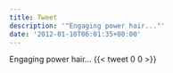 ```yaml
---
title: Tweet
description: '"Engaging power hair..."'
date: '2012-01-10T06:01:35+00:00'
---
```

Engaging power hair...
      {{< tweet 0 0 >}}
    
